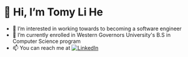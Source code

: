 # 👋 Hi, I’m Tomy Li He
- 👀 I’m interested in working towards to becoming a software engineer
- 🌱 I’m currently enrolled in Western Governors University's B.S in Computer Science program
- 📫 You can reach me at  [![LinkedIn](https://img.shields.io/badge/LinkedIn-0077B5?style=for-the-badge&logo=linkedin&logoColor=white)](https://www.linkedin.com/in/tomy-li-he-21224a161/)

<!---
TomyCodes/TomyCodes is a ✨ special ✨ repository because its `README.md` (this file) appears on your GitHub profile.
You can click the Preview link to take a look at your changes.
--->
